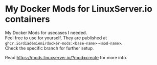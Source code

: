 # My Docker Mods for LinuxServer.io containers

My Docker Mods for usecases I needed.  
Feel free to use for yourself. They are published at `ghcr.io/diademiemi/docker-mods:<base-name>-<mod-name>`.  
Check the specific branch for further setup.  

Read https://mods.linuxserver.io/?mod=create for more info.  

